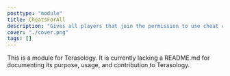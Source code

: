 ```yaml
---
posttype: "module" 
title: CheatsForAll
description: "Gives all players that join the permission to use cheat commands. Can be used on servers to give expanded rights without admin setup"
cover: "./cover.png"
tags: []
---
```

This is a module for Terasology. It is currently lacking a README.md for documenting its purpose, usage, and contribution to Terasology.